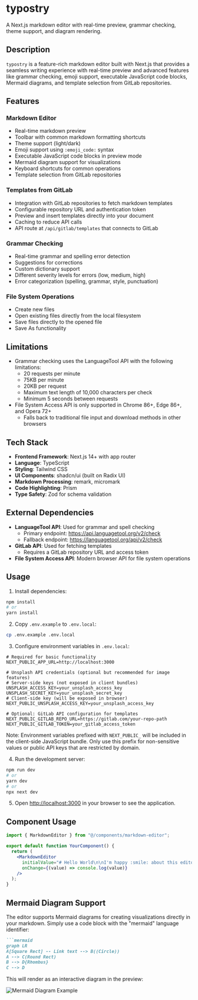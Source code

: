 # typostry

A Next.js markdown editor with real-time preview, grammar checking, theme support, and diagram rendering.

## Description

`typostry` is a feature-rich markdown editor built with Next.js that provides a seamless writing experience with real-time preview and advanced features like grammar checking, emoji support, executable JavaScript code blocks, Mermaid diagrams, and template selection from GitLab repositories.

## Features

### Markdown Editor
- Real-time markdown preview
- Toolbar with common markdown formatting shortcuts
- Theme support (light/dark)
- Emoji support using `:emoji_code:` syntax
- Executable JavaScript code blocks in preview mode
- Mermaid diagram support for visualizations
- Keyboard shortcuts for common operations
- Template selection from GitLab repositories

### Templates from GitLab
- Integration with GitLab repositories to fetch markdown templates
- Configurable repository URL and authentication token
- Preview and insert templates directly into your document
- Caching to reduce API calls
- API route at `/api/gitlab/templates` that connects to GitLab

### Grammar Checking
- Real-time grammar and spelling error detection
- Suggestions for corrections
- Custom dictionary support
- Different severity levels for errors (low, medium, high)
- Error categorization (spelling, grammar, style, punctuation)

### File System Operations
- Create new files
- Open existing files directly from the local filesystem
- Save files directly to the opened file
- Save As functionality

## Limitations

- Grammar checking uses the LanguageTool API with the following limitations:
  - 20 requests per minute
  - 75KB per minute
  - 20KB per request
  - Maximum text length of 10,000 characters per check
  - Minimum 5 seconds between requests
- File System Access API is only supported in Chrome 86+, Edge 86+, and Opera 72+
  - Falls back to traditional file input and download methods in other browsers

## Tech Stack

- **Frontend Framework**: Next.js 14+ with app router
- **Language**: TypeScript
- **Styling**: Tailwind CSS
- **UI Components**: shadcn/ui (built on Radix UI)
- **Markdown Processing**: remark, micromark
- **Code Highlighting**: Prism
- **Type Safety**: Zod for schema validation

## External Dependencies

- **LanguageTool API**: Used for grammar and spell checking
  - Primary endpoint: https://api.languagetool.org/v2/check
  - Fallback endpoint: https://languagetool.org/api/v2/check
- **GitLab API**: Used for fetching templates
  - Requires a GitLab repository URL and access token
- **File System Access API**: Modern browser API for file system operations

## Usage

1. Install dependencies:
```bash
npm install
# or
yarn install
```

2. Copy `.env.example` to `.env.local`:
```bash
cp .env.example .env.local
```

3. Configure environment variables in `.env.local`:
```
# Required for basic functionality
NEXT_PUBLIC_APP_URL=http://localhost:3000

# Unsplash API credentials (optional but recommended for image features)
# Server-side keys (not exposed in client bundles)
UNSPLASH_ACCESS_KEY=your_unsplash_access_key
UNSPLASH_SECRET_KEY=your_unsplash_secret_key
# Client-side key (will be exposed in browser)
NEXT_PUBLIC_UNSPLASH_ACCESS_KEY=your_unsplash_access_key

# Optional: GitLab API configuration for templates
NEXT_PUBLIC_GITLAB_REPO_URL=https://gitlab.com/your-repo-path
NEXT_PUBLIC_GITLAB_TOKEN=your_gitlab_access_token
```

Note: Environment variables prefixed with `NEXT_PUBLIC_` will be included in the client-side JavaScript bundle. Only use this prefix for non-sensitive values or public API keys that are restricted by domain.

4. Run the development server:
```bash
npm run dev
# or
yarn dev
# or
npx next dev
```

5. Open [http://localhost:3000](http://localhost:3000) in your browser to see the application.

## Component Usage

```jsx
import { MarkdownEditor } from "@/components/markdown-editor";

export default function YourComponent() {
  return (
    <MarkdownEditor 
      initialValue="# Hello World\n\nI'm happy :smile: about this editor!"
      onChange={(value) => console.log(value)}
    />
  );
}
```

## Mermaid Diagram Support

The editor supports Mermaid diagrams for creating visualizations directly in your markdown. Simply use a code block with the "mermaid" language identifier:

```markdown
```mermaid
graph LR
A[Square Rect] -- Link text --> B((Circle))
A --> C(Round Rect)
B --> D{Rhombus}
C --> D
```

This will render as an interactive diagram in the preview:

![Mermaid Diagram Example](https://mermaid.ink/img/pako:eNpVjk2LwjAURf_KI6u24JC3GadQcOFGcDcP8nhtA01S8lFxKP3vTRwQZ3X53XNyJjSQCYrQe9a8NuQ7e_0w7TvTXN47pDHVyiVGnXbdYPc85F6R_cLb-JGjx7kdSMOdvSq2cPSdTXIQvMa9CkekRlW0XHuBZyGvQtZS1FJUUEQYUuRoT67NJH_CIkPLbobZYeQxQdGTCZhlIXL-i5bn6XzU4ZnTrS8uhrZQIB84f5s-1FD-8Wdr3V8OVUmV)

